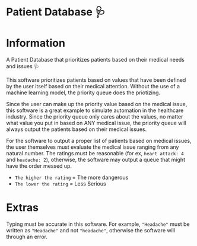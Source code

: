 # Patient Database 🩺


# Information

A Patient Database that prioritizes patients based on their medical needs and issues 🩺

This software prioritizes patients based on values that have been defined by the user itself based on their medical attention. Without the use of a machine learning model, the priority queue does the priotizing.

Since the user can make up the priority value based on the medical issue, this software is a great example to simulate automation in the healthcare industry. Since the priority queue only cares about the values, no matter what value you put in based on ANY medical issue, the priority queue will always output the patients based on their medical issues. 

For the software to output a proper list of patients based on medical issues, the user themselves must evaluate the medical issue ranging from any natural number. The ratings must be reasonable (for ex, `heart attack: 4` and `headache: 2`), otherwise, the software may output a queue that might have the order messed up.

- `The higher the rating` = The more dangerous 
- `The lower the rating` = Less Serious 



# Extras

Typing must be accurate in this software. For example, `"Headache"` must be written as `"Headache"` and not `"headache"`, otherwise the software will through an error.

